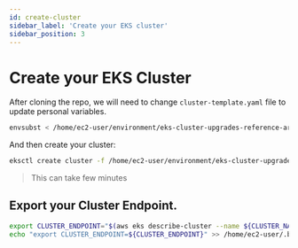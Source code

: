```yaml
---
id: create-cluster
sidebar_label: 'Create your EKS cluster'
sidebar_position: 3
---
```


# Create your EKS Cluster

After cloning the repo, we will need to change `cluster-template.yaml` file to update personal variables.

```bash
envsubst < /home/ec2-user/environment/eks-cluster-upgrades-reference-arch/helpers/cluster-template.yaml > /home/ec2-user/environment/eks-cluster-upgrades-reference-arch/helpers/cluster.yaml
```

And then create your cluster:

```bash
eksctl create cluster -f /home/ec2-user/environment/eks-cluster-upgrades-reference-arch/helpers/cluster.yaml
```

> This can take few minutes

## Export your Cluster Endpoint.

```bash
export CLUSTER_ENDPOINT="$(aws eks describe-cluster --name ${CLUSTER_NAME} --query "cluster.endpoint" --output text)"
echo "export CLUSTER_ENDPOINT=${CLUSTER_ENDPOINT}" >> /home/ec2-user/.bashrc
```
